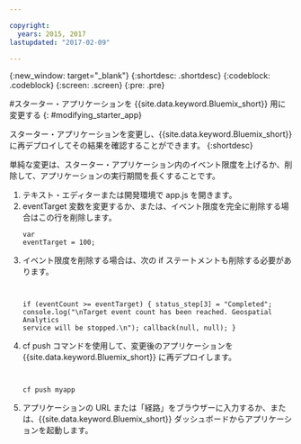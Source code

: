 ```yaml
---

copyright:
  years: 2015, 2017
lastupdated: "2017-02-09"

---
```


<!-- Attribute definitions --> 
{:new_window: target="_blank"}
{:shortdesc: .shortdesc}
{:codeblock: .codeblock}
{:screen: .screen}
{:pre: .pre}

#スターター・アプリケーションを {{site.data.keyword.Bluemix_short}} 用に変更する
{: #modifying_starter_app}

スターター・アプリケーションを変更し、{{site.data.keyword.Bluemix_short}} に再デプロイしてその結果を確認することができます。
{:shortdesc}


単純な変更は、スターター・アプリケーション内のイベント限度を上げるか、削除して、アプリケーションの実行期間を長くすることです。

1. テキスト・エディターまたは開発環境で app.js を開きます。
2. eventTarget 変数を変更するか、または、イベント限度を完全に削除する場合はこの行を削除します。<pre><code>var eventTarget = 100;</code></pre>
3. イベント限度を削除する場合は、次の if ステートメントも削除する必要があります。<pre><code>  
if (eventCount >= eventTarget) {
status_step[3] = "Completed";
		    console.log("\nTarget event count has been reached.  Geospatial Analytics service will be stopped.\n");
callback(null, null);
		    } 
	</code></pre> 
4. cf push コマンドを使用して、変更後のアプリケーションを {{site.data.keyword.Bluemix_short}} に再デプロイします。<pre><code>  
	cf push myapp
	</code></pre>
5. アプリケーションの URL または「経路」をブラウザーに入力するか、または、{{site.data.keyword.Bluemix_short}} ダッシュボードからアプリケーションを起動します。
